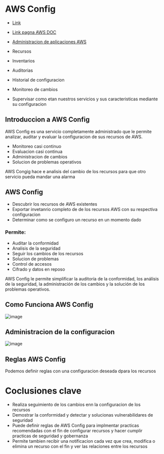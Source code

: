 # AWS Config
- [Link](https://awsrestart.vitalsource.com/reader/books/AWSCONFIG310ES/pageid/0)
- [Link pagna AWS DOC](https://docs.aws.amazon.com/es_es/config/latest/developerguide/config-concepts.html#aws-config-rules)
- [Administracion de aplicaciones AWS](https://docs.aws.amazon.com/es_es/config/latest/developerguide/config-concepts.html#aws-config-rules)

- Recursos 
- Inventarios
- Auditorias
- Historial de configuracion
- Monitoreo de cambios 

- Supervisar como etan nuestros servicios y sus caracteristicas mediante su configuracion 

## Introduccion a AWS Config
AWS Config es una servicio completamente administrado que le permite analizar, auditar y evaluar la configuracion de sus recursos de AWS.

- Monitoreo casi continuo 
- Evaluacion casi continua
- Administracion de cambios 
- Solucion de problemas operativos

AWS Congig hace e analisis del cambio de los recursos para que otro servicio pueda mandar una alarma 


## AWS Config 
- Descubrir los recursos de AWS existentes 
- Exportar invetanrio completo de de los recursos AWS con su respectiva configuracion
- Determinar como se configuro un recurso en un momento dado

### Permite:
- Auditar la conformidad
- Analisis de la seguridad
- Seguir los cambios de los recursos
- Solucion de problemas
- Control de accesos
- Cifrado y datos en reposo

AWS Config le permite simplificar la auditoría de la conformidad, los análisis de la seguridad, la administración de los cambios y la solución de los problemas operativos.

## Como Funciona AWS Config

![image](https://user-images.githubusercontent.com/42829215/167659533-a9e1019d-a422-49aa-9e72-4e4936d32491.png)


## Administracion de la configuracion 

![image](https://user-images.githubusercontent.com/42829215/167659949-8c2ee2d7-1510-474f-b273-054087611a1e.png)

## Reglas AWS Config
Podemos definir reglas con una configuracion deseada dpara los recursos


# Coclusiones clave

- Realiza seguimiento de los cambios enn la configuracion de los recursos
- Demostrar la conformidad y detectar y solucionas vulnerabilidares de seguridad
- Puede definir reglas de AWS Config para implmentar practicas recomendadas con el fin de configurar recursos y hacer cumplir practicas de seguridad y gobernanza
- Permite tambien recibir una notificacion cada vez que crea, modifica o elimina un recurso con el fin y ver las relaciones entre los recursos
